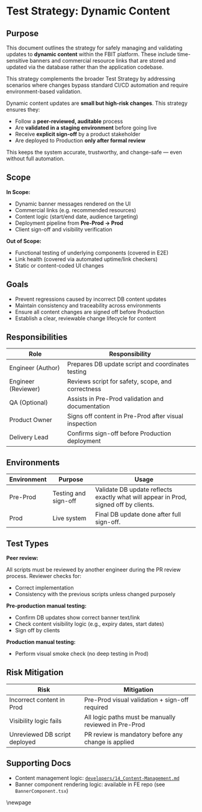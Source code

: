 # Test Strategy: Dynamic Content

## Purpose

This document outlines the strategy for safely managing and validating updates to **dynamic content** within the FBIT platform. These include time-sensitive banners and commercial resource links that are stored and updated via the database rather than the application codebase.

This strategy complements the broader Test Strategy by addressing scenarios where changes bypass standard CI/CD automation and require environment-based validation.

Dynamic content updates are **small but high-risk changes**. This strategy ensures they:

- Follow a **peer-reviewed, auditable** process
- Are **validated in a staging environment** before going live
- Receive **explicit sign-off** by a product stakeholder
- Are deployed to Production **only after formal review**

This keeps the system accurate, trustworthy, and change-safe — even without full automation.

## Scope

**In Scope:**

- Dynamic banner messages rendered on the UI
- Commercial links (e.g. recommended resources)
- Content logic (start/end date, audience targeting)
- Deployment pipeline from **Pre-Prod → Prod**
- Client sign-off and visibility verification

**Out of Scope:**

- Functional testing of underlying components (covered in E2E)
- Link health (covered via automated uptime/link checkers)
- Static or content-coded UI changes

## Goals

- Prevent regressions caused by incorrect DB content updates
- Maintain consistency and traceability across environments
- Ensure all content changes are signed off before Production
- Establish a clear, reviewable change lifecycle for content

## Responsibilities

| Role                | Responsibility                                        |
|---------------------|-------------------------------------------------------|
| Engineer (Author)   | Prepares DB update script and coordinates testing     |
| Engineer (Reviewer) | Reviews script for safety, scope, and correctness     |
| QA (Optional)       | Assists in Pre-Prod validation and documentation      |
| Product Owner       | Signs off content in Pre-Prod after visual inspection |
| Delivery Lead       | Confirms sign-off before Production deployment        |

## Environments

| Environment | Purpose              | Usage                                                                                |
|-------------|----------------------|--------------------------------------------------------------------------------------|
| Pre-Prod    | Testing and sign-off | Validate DB update reflects exactly what will appear in Prod, signed off by clients. |
| Prod        | Live system          | Final DB update done after full sign-off.                                            |

## Test Types

**Peer review:**

All scripts must be reviewed by another engineer during the PR review process.
Reviewer checks for:

- Correct implementation
- Consistency with the previous scripts unless changed purposely

**Pre-production manual testing:**

- Confirm DB updates show correct banner text/link
- Check content visibility logic (e.g., expiry dates, start dates)
- Sign off by clients

**Production manual testing:**

- Perform visual smoke check (no deep testing in Prod)

## Risk Mitigation

| Risk                          | Mitigation                                            |
|-------------------------------|-------------------------------------------------------|
| Incorrect content in Prod     | Pre-Prod visual validation + sign-off required        |
| Visibility logic fails        | All logic paths must be manually reviewed in Pre-Prod |
| Unreviewed DB script deployed | PR review is mandatory before any change is applied   |


## Supporting Docs

- Content management logic: [`developers/14_Content-Management.md`](../developers/14_Content-Management.md)
- Banner component rendering logic: available in FE repo (see `BannerComponent.tsx`)

<!-- Leave the rest of this page blank -->
\newpage
